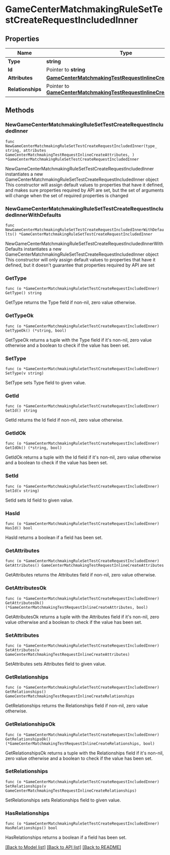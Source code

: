 # GameCenterMatchmakingRuleSetTestCreateRequestIncludedInner

## Properties

Name | Type | Description | Notes
------------ | ------------- | ------------- | -------------
**Type** | **string** |  | 
**Id** | Pointer to **string** |  | [optional] 
**Attributes** | [**GameCenterMatchmakingTestRequestInlineCreateAttributes**](GameCenterMatchmakingTestRequestInlineCreateAttributes.md) |  | 
**Relationships** | Pointer to [**GameCenterMatchmakingTestRequestInlineCreateRelationships**](GameCenterMatchmakingTestRequestInlineCreateRelationships.md) |  | [optional] 

## Methods

### NewGameCenterMatchmakingRuleSetTestCreateRequestIncludedInner

`func NewGameCenterMatchmakingRuleSetTestCreateRequestIncludedInner(type_ string, attributes GameCenterMatchmakingTestRequestInlineCreateAttributes, ) *GameCenterMatchmakingRuleSetTestCreateRequestIncludedInner`

NewGameCenterMatchmakingRuleSetTestCreateRequestIncludedInner instantiates a new GameCenterMatchmakingRuleSetTestCreateRequestIncludedInner object
This constructor will assign default values to properties that have it defined,
and makes sure properties required by API are set, but the set of arguments
will change when the set of required properties is changed

### NewGameCenterMatchmakingRuleSetTestCreateRequestIncludedInnerWithDefaults

`func NewGameCenterMatchmakingRuleSetTestCreateRequestIncludedInnerWithDefaults() *GameCenterMatchmakingRuleSetTestCreateRequestIncludedInner`

NewGameCenterMatchmakingRuleSetTestCreateRequestIncludedInnerWithDefaults instantiates a new GameCenterMatchmakingRuleSetTestCreateRequestIncludedInner object
This constructor will only assign default values to properties that have it defined,
but it doesn't guarantee that properties required by API are set

### GetType

`func (o *GameCenterMatchmakingRuleSetTestCreateRequestIncludedInner) GetType() string`

GetType returns the Type field if non-nil, zero value otherwise.

### GetTypeOk

`func (o *GameCenterMatchmakingRuleSetTestCreateRequestIncludedInner) GetTypeOk() (*string, bool)`

GetTypeOk returns a tuple with the Type field if it's non-nil, zero value otherwise
and a boolean to check if the value has been set.

### SetType

`func (o *GameCenterMatchmakingRuleSetTestCreateRequestIncludedInner) SetType(v string)`

SetType sets Type field to given value.


### GetId

`func (o *GameCenterMatchmakingRuleSetTestCreateRequestIncludedInner) GetId() string`

GetId returns the Id field if non-nil, zero value otherwise.

### GetIdOk

`func (o *GameCenterMatchmakingRuleSetTestCreateRequestIncludedInner) GetIdOk() (*string, bool)`

GetIdOk returns a tuple with the Id field if it's non-nil, zero value otherwise
and a boolean to check if the value has been set.

### SetId

`func (o *GameCenterMatchmakingRuleSetTestCreateRequestIncludedInner) SetId(v string)`

SetId sets Id field to given value.

### HasId

`func (o *GameCenterMatchmakingRuleSetTestCreateRequestIncludedInner) HasId() bool`

HasId returns a boolean if a field has been set.

### GetAttributes

`func (o *GameCenterMatchmakingRuleSetTestCreateRequestIncludedInner) GetAttributes() GameCenterMatchmakingTestRequestInlineCreateAttributes`

GetAttributes returns the Attributes field if non-nil, zero value otherwise.

### GetAttributesOk

`func (o *GameCenterMatchmakingRuleSetTestCreateRequestIncludedInner) GetAttributesOk() (*GameCenterMatchmakingTestRequestInlineCreateAttributes, bool)`

GetAttributesOk returns a tuple with the Attributes field if it's non-nil, zero value otherwise
and a boolean to check if the value has been set.

### SetAttributes

`func (o *GameCenterMatchmakingRuleSetTestCreateRequestIncludedInner) SetAttributes(v GameCenterMatchmakingTestRequestInlineCreateAttributes)`

SetAttributes sets Attributes field to given value.


### GetRelationships

`func (o *GameCenterMatchmakingRuleSetTestCreateRequestIncludedInner) GetRelationships() GameCenterMatchmakingTestRequestInlineCreateRelationships`

GetRelationships returns the Relationships field if non-nil, zero value otherwise.

### GetRelationshipsOk

`func (o *GameCenterMatchmakingRuleSetTestCreateRequestIncludedInner) GetRelationshipsOk() (*GameCenterMatchmakingTestRequestInlineCreateRelationships, bool)`

GetRelationshipsOk returns a tuple with the Relationships field if it's non-nil, zero value otherwise
and a boolean to check if the value has been set.

### SetRelationships

`func (o *GameCenterMatchmakingRuleSetTestCreateRequestIncludedInner) SetRelationships(v GameCenterMatchmakingTestRequestInlineCreateRelationships)`

SetRelationships sets Relationships field to given value.

### HasRelationships

`func (o *GameCenterMatchmakingRuleSetTestCreateRequestIncludedInner) HasRelationships() bool`

HasRelationships returns a boolean if a field has been set.


[[Back to Model list]](../README.md#documentation-for-models) [[Back to API list]](../README.md#documentation-for-api-endpoints) [[Back to README]](../README.md)



